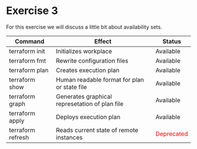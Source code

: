 # Exercise 3

For this exercise we will discuss a little bit about availability sets.


Command           |  Effect                                          | Status
------------------|--------------------------------------------------|------------
terraform init    | Initializes workplace                            | Available
terraform fmt     | Rewrite configuration files                      | Available
terraform plan    | Creates execution plan                           | Available
terraform show    | Human readable format for plan or state file     | Available
terraform graph   | Generates graphical represetation of plan file   | Available
terraform apply   | Deploys execution plan                           | Available
terraform refresh | Reads current state of remote instances          | <span style="color:red">Deprecated</span>

